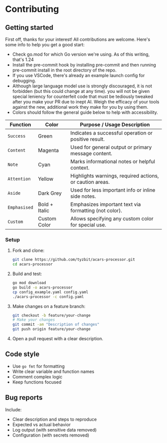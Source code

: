 # Contributing

## Getting started

First off, thanks for your interest! All contributions are welcome. Here's some info to help you get a good start:

* Check go.mod for which Go version we're using. As of this writing, that's 1.24
* Install the pre-commit hook by installing pre-commit and then running pre-commit install in the root directory of the repo.
*  If you use VSCode, there's already an example launch config for debugging.
*  Although large language model use is strongly discouraged, it is not forbidden (but this could change at any time). you will not be given special leniency for counterfeit code that must be tediously tweaked after you make your PR due to inept AI. Weigh the efficacy of your tools against the new, additional work they make for you by using them.
 * Colors should follow the general guide below to help with accessibility.

| Function     | Color         | Purpose / Usage Description                             |
|--------------|---------------|----------------------------------------------------------|
| `Success`    | Green         | Indicates a successful operation or positive result.     |
| `Content`    | Magenta       | Used for general output or primary message content.      |
| `Note`       | Cyan          | Marks informational notes or helpful context.            |
| `Attention`  | Yellow        | Highlights warnings, required actions, or caution areas. |
| `Aside`      | Dark Grey     | Used for less important info or inline side notes.       |
| `Emphasised` | Bold + Italic | Emphasizes important text via formatting (not color).    |
| `Custom`     | Custom Color  | Allows specifying any custom color for special use.      |



### Setup

1. Fork and clone:
   ```bash
   git clone https://github.com/tyzbit/acars-processor.git
   cd acars-processor
   ```

2. Build and test:
   ```bash
   go mod download
   go build -o acars-processor
   cp config_example.yaml config.yaml
   ./acars-processor -c config.yaml
   ```

3. Make changes on a feature branch:
   ```bash
   git checkout -b feature/your-change
   # Make your changes
   git commit -am "Description of changes"
   git push origin feature/your-change
   ```

4. Open a pull request with a clear description.

## Code style

- Use `go fmt` for formatting
- Write clear variable and function names
- Comment complex logic
- Keep functions focused

## Bug reports

Include:
- Clear description and steps to reproduce
- Expected vs actual behavior  
- Log output (with sensitive data removed)
- Configuration (with secrets removed)
